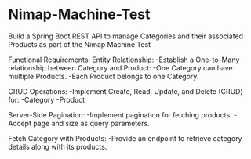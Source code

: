 # Nimap-Machine-Test
Build a Spring Boot REST API to manage Categories and their associated Products as part of the Nimap Machine Test

Functional Requirements:
  Entity Relationship:
    -Establish a One-to-Many relationship between Category and Product:
        -One Category can have multiple Products.
        -Each Product belongs to one Category.

  CRUD Operations:
    -Implement Create, Read, Update, and Delete (CRUD) for:
      -Category
      -Product
      
  Server-Side Pagination:
    -Implement pagination for fetching products.
    -Accept page and size as query parameters.

  Fetch Category with Products:
    -Provide an endpoint to retrieve category details along with its products.
